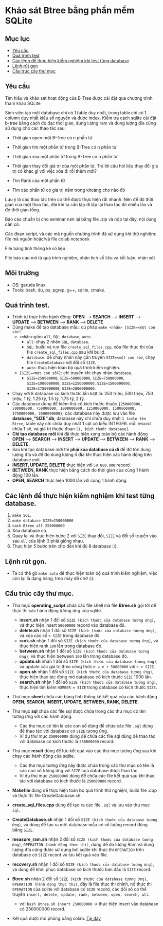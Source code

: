 # Khảo sát Btree bằng phần mềm SQLite

## Mục lục
* [Yêu cầu](#yêu-cầu)
* [Quá trình test](#quá-trình-test)
* [Các lệnh để thực hiện kiểm nghiệm khi test từng database](#các-lệnh-để-thực-hiện-kiểm-nghiệm-khi-test-từng-database)
* [Lệnh rút gọn](#lệnh-rút-gọn)
* [Cấu trúc cây thư mục](#cấu-trúc-cây-thư-mục)

## Yêu cầu
Tìm hiểu và khảo sát hoạt động của B-Tree được cài đặt qua chương trình tham khảo SQLite

Sinh viên tạo một database chỉ có 1 table duy nhất, trong table chỉ có 1 column duy nhất kiểu số nguyên và được index. Kiểm tra cách sqlite cài đặt b-tree bằng cách đo đạc thời gian, dung lượng ram và dung lượng đĩa cứng sử dụng cho các thao tác sau:

- Thời gian open một B-Tree có n phần tử

- Thời gian tìm một phần tử trong B-Tree có n phần tử

- Thời gian xóa một phần tử trong B-Tree có n phần tử

- Thời gian thay đổi giá trị của một phần tử. Trả lời câu hỏi liệu thay đổi giá trị có khác gì với việc xóa đi rồi thêm mới?

- Tìm Rank của một phần tử

- Tìm các phần tử có giá trị nằm trong khoảng cho nào đó

Lưu ý là các thao tác trên có thể được thực hiện rất nhanh. Nên để đó thời gian của một thao tác, đôi khi ta cần lặp đi lặp lại thao tác đó nhiều lân và đo thời gian tổng.

Báo cáo chuẩn bị cho seminar nén lại bằng file .zip và nộp tại đây, nội dung cần có:

Các đoạn script, và các mã nguồn chương trình đã sử dụng khi thử nghiệm: file mã nguồn hoặc/và file colab notebook

File bảng tính thống kê số liệu

File báo cáo mô tả quá trình nghiệm, phân tích số liệu và kết luận, nhận xét

## Môi trường
- OS: garuda linux
- Tools: bash, du, ps, pgrep, g++, sqlite, cmake.

## Quá trình test.
- Trình tự thực hiện hành động: **OPEN** --> **SEARCH** --> **INSERT** --> **UPDATE** --> **BETWEEN** --> **RANK** --> **DELETE**
- Dùng make để tạo database mẫu: cú pháp `make <nhãn> [SIZE=<một con số>]`
	+ `<nhãn>`:gồm `all`, `SQL`, `database`, `auto`.
		+ `all`: chạy 2 nhãn `SQL`, `database`.
		+ `SQL`: build và run file `create_sql_files.cpp`, xóa file thực thi của file `create_sql_files.cpp` sau khi build.
		+ `database`: để chạy nhãn này cần truyền `SIZE=<một con số>`, chạy file `CreateDatabase` với đối số `SIZE`.
		+ `auto`: thực hiện toàn bộ quá trình kiểm nghiệm.
	+ `[SIZE=<một con số>]`: chỉ truyền khi chạy nhãn `database`.
		+ `SIZE=250000000`, `SIZE=500000000`, `SIZE=750000000`, `SIZE=1000000000`, `SIZE=1250000000`, `SIZE=1500000000`, `SIZE=1750000000`, `SIZE=2000000000`.
- Chạy với 8 database có kích thước lần lượt là: 250 triệu, 500 triệu, 750 triệu, 1 tỷ, 1.25 tỷ, 1.5 tỷ, 1.75 tỷ, 2 tỷ.
- Các database dùng để kiểm thử có kích thước thuộc `{250000000, 500000000, 750000000, 1000000000, 1250000000, 1500000000, 1750000000, 2000000000}`, các database này được lưu vào file **database_"SIZE".db**, database này chỉ chứa duy nhất `1 table tên Btree`, table này chỉ chứa duy nhất 1 cột có kiểu INTEGER. mỗi record chứa 1 sô, và giá trị thuộc đoạn `[1, kích thước database]`.
- **Chỉ tạo database mới** khi đã thực hiện xong toàn bộ các hành động **OPEN** --> **SEARCH** --> **INSERT** --> **UPDATE** --> **BETWEEN** --> **RANK** --> **DELETE**.
- Sau khi tạo database mới thì **phải xóa database cũ di** để đỡ tón dung lượng đĩa và để đo dung lượng ổ đĩa khi thực hiện các hành động trên database mới.
- **INSERT, UPDATE, DELETE** thực hiện với `50.000.000` record.
- **BETWEEN, RANK** thực hiện bằng cách đo thời gian của cùng 1 hành động 100 lần.
- **OPEN, SEARCH** thực hiện 1000 lần với cùng 1 hành động. 
## Các lệnh để thực hiện kiểm nghiệm khi test từng database.
1) `make SQL`.
2) `make database SIZE=250000000`
3) `bash Btree all 250000000`
4) Xóa database cũ.
5) Quay lại và thực hiện bước 2 với `SIZE` thay đổi, `SIZE` và đối số truyền vào sau `all` của lệnh 3 phải giống nhau.
6) Thực hiện 5 bươc trên cho đến khi đủ 8 database :)).

## Lệnh rút gọn.
- Ta có thể gõ `make auto` để thực hiện toàn bộ quá trình kiểm nghiệm, việc còn lại là dạng háng, treo máy để chờ :)).
## Cấu trúc cây thư mục.	
- Thư mục **operating_script** chứa các file shell mà file **Btree.sh** gọi tới để thực thi các hành động tương ứng của sqlite.
	+ **insert.sh** nhận 1 đối số `SIZE (kích thước của database tương ứng)`, và thực hiện insert `50000000` record vào database đó.
	+ **delete.sh** nhận 1 đối số `SIZE (kích thước của database tương ứng)`, và xóa các số `> SIZE` trong database đó.
	+ **rank.sh** nhận 1 đối số `SIZE (kích thước của database tương ứng)`, và thực hiện rank `100` lần trong database đó.
	+ **between.sh** nhận 1 đối số `SIZE (kích thước của database tương ứng)`, và thực hiện between `100` lần trong database đó.
	+ **update.sh** nhận 1 đối số `SIZE (kích thước của database tương ứng)`, và update các giá trị theo công thức `n = n + 50000000` với `n > SIZE`.
	+ **open.sh** nhận 1 đối số `SIZE (kích thước của database tương ứng)`, thực hiện thao tác đóng mở database có kích thước `SIZE` 1000 lần.
	+ **search.sh** nhận 1 đối số `SIZE (kích thước của database tương ứng)`, thực hiện tìm kiếm `NUMBER = SIZE` trong database có kích thước `SIZE`.
- Thư mục **sheet** chứa các bảng tính thống kê kết quả của các hành động **OPEN, SEARCH, INSERT, UPDATE, BETWEEN, RANK, DELETE**.
- Thư mục **sql** chứa các file sql được chứa trong các thư mục có tên tương ứng với các hành động.
	+ Các thư mục có tên là các con số dùng để chứa các file `.sql` dùng để thao tác với database có `SIZE` tương ứng.
	+ Ví dụ thư mục `250000000` dùng để chứa các file sql dùng để thao tác với database có kích thước là `250000000` record.
- Thư mục **result** dùng để lưu kết quả vào các thư mục tương ứng sau khi chạy các hành động của sqlite.
 	+ Các thư mục tương ứng này được chứa trong các thư mục có tên là các con số tương ứng với `SIZE` của database được thao tác. 
 	+ Ví dụ thư mục `250000000` dùng để chứa các file kết quả sau khi thao tác với database có kích thước là `250000000` record.
- **Makefile** dùng để thực hiện toàn bộ quá trình thử nghiệm, build file .cpp và thực thi file CreateDatabase.sh.
- **create_sql_files.cpp** dùng để tạo ra các file `.sql` và lưu vào thư mục `sql`.
- **CreateDatabase.sh** nhận 1 đối số `SIZE (kích thước của database tương ứng)`, và dùng để tạo ra một database mẫu có số lượng record đúng bằng `SIZE`.
- **measure_ram.sh** nhận 2 đối số `SIZE (kích thước của database tương ứng)`, `OPERATION (hành động thực thi)`, dùng để đo lượng Ram và dung lượng đĩa cứng được sử dụng bởi sqlite khi thực thi `OPERATION` trên database có `SIZE` record và lưu kết quả vào file.
- **recovery.sh** nhận 1 đối số `SIZE (kích thước của database tương ứng)`, và dùng để khôi phục database có kích thước ban đầu là `SIZE` record.
- **Btree.sh** nhận 2 đối số `SIZE (kích thước của database tương ứng)`, `OPERATION (hành động thực thi)`, đây là file thực thi chính, nó thực thi `OPERATION` của sqlite với database có `SIZE` record, các đối số có thể truyền `insert, delete, update, rank, between, open, search, all`.
	+ vd: `bash Btree.sh insert 250000000` -> thực hiện insert vào database có 250000000 record.

- Kết quả được mô phỏng bằng colab: [Tại đây](https://colab.research.google.com/drive/15-eo0HgmPYuE73_BmRjd_5HZxYTiKxf-?usp=sharing)
